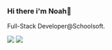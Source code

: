 ### Hi there i'm Noah👋
Full-Stack Developer@Schoolsoft.

<p>
  <a href="https://discord.com/users/362662241939619842"><img src="https://img.shields.io/badge/-NoahL-5865f2?style=for-the-badge&logo=discord&logoColor=white" /></a>
   <a href="https://www.linkedin.com/in/noah-lissner-380b21168/" target="_blank"><img src="https://img.shields.io/badge/-LINKEDIN-0a66c2?style=for-the-badge&logo=linkedin&logoColor=white" /></a>
</p>
